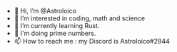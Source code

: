 - 👋 Hi, I’m @Astroloico
- 👀 I’m interested in coding, math and science
- 🌱 I’m currently learning Rust.
- 💞️ I'm doing prime numbers.
- 📫 How to reach me : my Discord is Astroloico#2944

<!---
Astroloico/Astroloico is a ✨ special ✨ repository because its `README.md` (this file) appears on your GitHub profile.
You can click the Preview link to take a look at your changes.
--->

